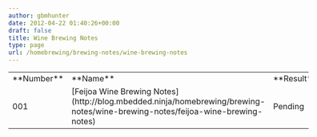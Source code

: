 ```yaml
---
author: gbmhunter
date: 2012-04-22 01:40:26+00:00
draft: false
title: Wine Brewing Notes
type: page
url: /homebrewing/brewing-notes/wine-brewing-notes
---
```



<table style="width: 600px;" border="0" >
<tbody >
<tr >

<td >**Number**
</td>

<td >**Name**
</td>

<td >**Result**
</td>
</tr>
<tr >

<td >001
</td>

<td >[Feijoa Wine Brewing Notes](http://blog.mbedded.ninja/homebrewing/brewing-notes/wine-brewing-notes/feijoa-wine-brewing-notes)
</td>

<td >Pending
</td>
</tr>
</tbody>
</table>
